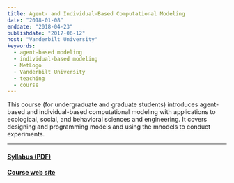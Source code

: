 ```yaml
---
title: Agent- and Individual-Based Computational Modeling
date: "2018-01-08"
enddate: "2018-04-23"
publishdate: "2017-06-12"
host: "Vanderbilt University"
keywords:
  - agent-based modeling
  - individual-based modeling
  - NetLogo
  - Vanderbilt University
  - teaching
  - course
---
```

This course (for undergraduate and graduate students) introduces agent-based
and individual-based computational modeling with applications to
ecological, social, and behavioral sciences and engineering. It covers
designing and programming models and using the mnodels to conduct
experiments.


<!--more-->

---

#### [Syllabus (PDF)](/files/teaching/EES_4760_5760_Syllabus.pdf)

#### [Course web site](https://www.ees-4760-5760.jgilligan.org/)
